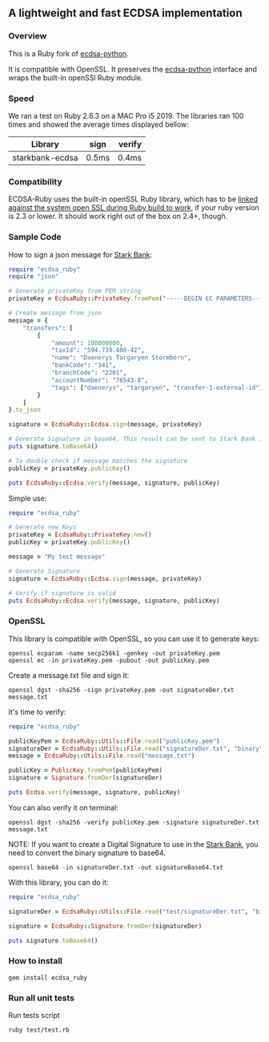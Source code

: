 ## A lightweight and fast ECDSA implementation

### Overview

This is a Ruby fork of [ecdsa-python].

It is compatible with OpenSSL.
It preserves the [ecdsa-python] interface and wraps the built-in openSSl Ruby module.

### Speed

We ran a test on Ruby 2.6.3 on a MAC Pro i5 2019. The libraries ran 100 times and showed the average times displayed bellow:

| Library            | sign          | verify  |
| ------------------ |:-------------:| -------:|
| starkbank-ecdsa    |     0.5ms     | 0.4ms  |


### Compatibility

ECDSA-Ruby uses the built-in openSSL Ruby library, which has to be [linked against the system open SSL during Ruby build to work](https://docs.ruby-lang.org/en/2.3.0/OpenSSL.html), if your ruby version is 2.3 or lower. It should work right out of the box on 2.4+, though.


### Sample Code

How to sign a json message for [Stark Bank]:

```ruby
require "ecdsa_ruby"
require "json"

# Generate privateKey from PEM string
privateKey = EcdsaRuby::PrivateKey.fromPem("-----BEGIN EC PARAMETERS-----\nBgUrgQQACg==\n-----END EC PARAMETERS-----\n-----BEGIN EC PRIVATE KEY-----\nMHQCAQEEIODvZuS34wFbt0X53+P5EnSj6tMjfVK01dD1dgDH02RzoAcGBSuBBAAK\noUQDQgAE/nvHu/SQQaos9TUljQsUuKI15Zr5SabPrbwtbfT/408rkVVzq8vAisbB\nRmpeRREXj5aog/Mq8RrdYy75W9q/Ig==\n-----END EC PRIVATE KEY-----\n")

# Create message from json
message = {
    "transfers": [
        {
            "amount": 100000000,
            "taxId": "594.739.480-42",
            "name": "Daenerys Targaryen Stormborn",
            "bankCode": "341",
            "branchCode": "2201",
            "accountNumber": "76543-8",
            "tags": ["daenerys", "targaryen", "transfer-1-external-id"]
        }
    ]
}.to_json

signature = EcdsaRuby::Ecdsa.sign(message, privateKey)

# Generate Signature in base64. This result can be sent to Stark Bank in header as Digital-Signature parameter
puts signature.toBase64()

# To double check if message matches the signature
publicKey = privateKey.publicKey()

puts EcdsaRuby::Ecdsa.verify(message, signature, publicKey)
```

Simple use:

```ruby
require "ecdsa_ruby"

# Generate new Keys
privateKey = EcdsaRuby::PrivateKey.new()
publicKey = privateKey.publicKey()

message = "My test message"

# Generate Signature
signature = EcdsaRuby::Ecdsa.sign(message, privateKey)

# Verify if signature is valid
puts EcdsaRuby::Ecdsa.verify(message, signature, publicKey)
```

### OpenSSL

This library is compatible with OpenSSL, so you can use it to generate keys:

```
openssl ecparam -name secp256k1 -genkey -out privateKey.pem
openssl ec -in privateKey.pem -pubout -out publicKey.pem
```

Create a message.txt file and sign it:

```
openssl dgst -sha256 -sign privateKey.pem -out signatureDer.txt message.txt
```

It's time to verify:

```ruby
require "ecdsa_ruby"

publicKeyPem = EcdsaRuby::Utils::File.read("publicKey.pem")
signatureDer = EcdsaRuby::Utils::File.read("signatureDer.txt", "binary")
message = EcdsaRuby::Utils::File.read("message.txt")

publicKey = PublicKey.fromPem(publicKeyPem)
signature = Signature.fromDer(signatureDer)

puts Ecdsa.verify(message, signature, publicKey)
```

You can also verify it on terminal:

```
openssl dgst -sha256 -verify publicKey.pem -signature signatureDer.txt message.txt
```

NOTE: If you want to create a Digital Signature to use in the [Stark Bank], you need to convert the binary signature to base64.

```
openssl base64 -in signatureDer.txt -out signatureBase64.txt
```

With this library, you can do it:

```ruby
require "ecdsa_ruby"

signatureDer = EcdsaRuby::Utils::File.read("test/signatureDer.txt", "binary")

signature = EcdsaRuby::Signature.fromDer(signatureDer)

puts signature.toBase64()
```

[Stark Bank]: https:#starkbank.com

### How to install

```
gem install ecdsa_ruby
```

### Run all unit tests
Run tests script

```
ruby test/test.rb
```

[ecdsa-python]: https:#github.com/starkbank/ecdsa-python
[Stark Bank]: https://starkbank.com